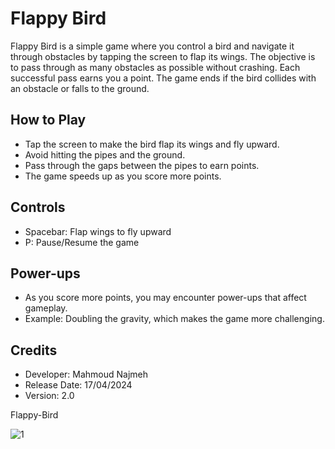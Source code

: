  # Flappy Bird

Flappy Bird is a simple game where you control a bird and navigate it through obstacles by tapping the screen to flap its wings. The objective is to pass through as many obstacles as possible without crashing. Each successful pass earns you a point. The game ends if the bird collides with an obstacle or falls to the ground.

## How to Play

- Tap the screen to make the bird flap its wings and fly upward.
- Avoid hitting the pipes and the ground.
- Pass through the gaps between the pipes to earn points.
- The game speeds up as you score more points.

## Controls

- Spacebar: Flap wings to fly upward
- P: Pause/Resume the game

## Power-ups

- As you score more points, you may encounter power-ups that affect gameplay.
- Example: Doubling the gravity, which makes the game more challenging.

## Credits

- Developer: Mahmoud Najmeh
- Release Date: 17/04/2024
- Version: 2.0


 Flappy-Bird

![1](https://github.com/MN10101/Flappy-Bird/assets/78208459/cae624b9-b685-406a-9a2c-3e505caa9081)

